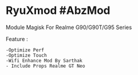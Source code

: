 # RyuXmod #AbzMod
Module Magisk For Realme G90/G90T/G95 Series

Feature :

    -Optimize Perf
    -Optimize Touch
    -Wifi Enhance Mod By Sarthak 
    - Include Props Realme GT Neo
